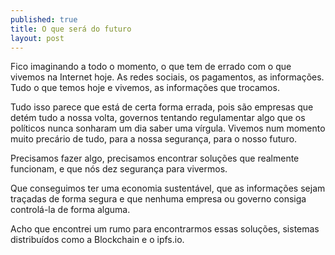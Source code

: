 ```yaml
---
published: true
title: O que será do futuro 
layout: post
---
```

Fico imaginando a todo o momento, o que tem de errado com o que vivemos na Internet hoje. As redes sociais, os pagamentos, as informações. Tudo o que temos hoje e vivemos, as informações que trocamos.

Tudo isso parece que está de certa forma errada, pois são empresas que detém tudo a nossa volta, governos tentando regulamentar algo que os políticos nunca sonharam um dia saber uma vírgula. Vivemos num momento muito precário de tudo, para a nossa segurança, para o nosso futuro. 

Precisamos fazer algo, precisamos encontrar soluções que realmente funcionam, e que nós dez segurança para vivermos. 

Que conseguimos ter uma economia sustentável, que as informações sejam traçadas de forma segura e que nenhuma empresa ou governo consiga controlá-la de forma alguma. 

Acho que encontrei um rumo para encontrarmos essas soluções, sistemas distribuídos como a Blockchain e o ipfs.io.
